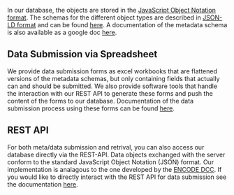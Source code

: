 In our database, the objects are stored in the [JavaScript Object Notation format](http://www.json.org/).
The schemas for the different object types are described in [JSON-LD format](http://json-ld.org/)
and can be found [here](https://github.com/hms-dbmi/fourfront/tree/master/src/encoded/schemas).
A documentation of the metadata schema is also available as a google doc
[here](https://docs.google.com/document/d/15tuYHENH_xOvtlvToFJZMzm5BgYFjjKJ0-vSP7ODOG0/edit?usp=sharing).

## Data Submission via Spreadsheet

We provide data submission forms as excel workbooks that are flattened versions of the metadata schemas, but only
containing fields that actually can and should be submitted.
We also provide software tools that handle the interaction with our REST API to generate these forms and push the
content of the forms to our database.
Documentation of the data submission process using these forms can be found
[here](help/spreadsheet).

## REST API

For both meta/data submission and retrival, you can also access our database directly via the REST-API.
Data objects exchanged with the server conform to the standard JavaScript Object Notation (JSON) format.
Our implementation is analagous to the one developed
by the [ENCODE DCC](https://www.encodeproject.org/help/rest-api/).
If you would like to directly interact with the REST API for data submission see the documentation [here](help/rest-api).
